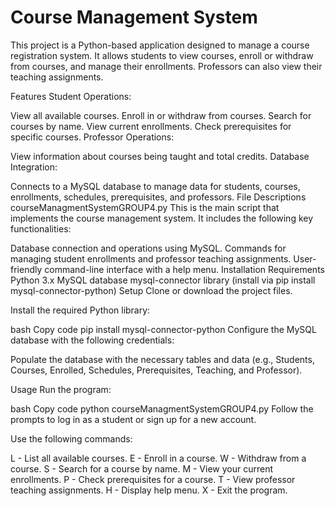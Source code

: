 # Course Management System
This project is a Python-based application designed to manage a course registration system. It allows students to view courses, enroll or withdraw from courses, and manage their enrollments. Professors can also view their teaching assignments.

Features
Student Operations:

View all available courses.
Enroll in or withdraw from courses.
Search for courses by name.
View current enrollments.
Check prerequisites for specific courses.
Professor Operations:

View information about courses being taught and total credits.
Database Integration:

Connects to a MySQL database to manage data for students, courses, enrollments, schedules, prerequisites, and professors.
File Descriptions
courseManagmentSystemGROUP4.py
This is the main script that implements the course management system. It includes the following key functionalities:

Database connection and operations using MySQL.
Commands for managing student enrollments and professor teaching assignments.
User-friendly command-line interface with a help menu.
Installation
Requirements
Python 3.x
MySQL database
mysql-connector library (install via pip install mysql-connector-python)
Setup
Clone or download the project files.

Install the required Python library:

bash
Copy code
pip install mysql-connector-python
Configure the MySQL database with the following credentials:


Populate the database with the necessary tables and data (e.g., Students, Courses, Enrolled, Schedules, Prerequisites, Teaching, and Professor).

Usage
Run the program:

bash
Copy code
python courseManagmentSystemGROUP4.py
Follow the prompts to log in as a student or sign up for a new account.

Use the following commands:

L - List all available courses.
E - Enroll in a course.
W - Withdraw from a course.
S - Search for a course by name.
M - View your current enrollments.
P - Check prerequisites for a course.
T - View professor teaching assignments.
H - Display help menu.
X - Exit the program.
